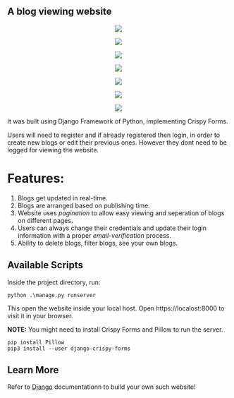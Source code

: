 ## A blog viewing website

<p align="center"><img src="https://user-images.githubusercontent.com/84025779/216826249-d4264615-2c77-4243-ab67-1f07d032f614.png"></p>

<p align="center"><img src="https://user-images.githubusercontent.com/84025779/216826994-4c61e071-ad14-4c2e-bbf6-2727afc4e52c.png"></p>

<p align="center"><img src="https://user-images.githubusercontent.com/84025779/216827032-c7927d2e-bddc-4a03-b1f1-9b3e76c2acf7.png"></p>

<p align="center"><img src="https://user-images.githubusercontent.com/84025779/216827105-92ed5b63-3514-42e4-8401-9076ea637a1d.png"></p>

<p align="center"><img src="https://user-images.githubusercontent.com/84025779/216827165-59a814f6-1254-4509-b59d-2ed3b8f05c26.png"></p>

<p align="center"><img src="https://user-images.githubusercontent.com/84025779/216827206-01443c55-6ff5-479a-94db-4b8622d395d6.png"></p>


<p align="center"><img src="https://user-images.githubusercontent.com/84025779/216827326-47721fdc-21d3-4ec9-9746-64a9e33af573.png"></p>

It was built using Django Framework of Python, implementing Crispy Forms.

Users will need to register and if already registered then login, in order to create new blogs or edit their previous ones. However they dont need to be logged for viewing the website.

# Features:

1) Blogs get updated in real-time.
2) Blogs are arranged based on publishing time.
3) Website uses *pagination* to allow easy viewing and seperation of blogs on different pages.
4) Users can always change their credentials and update their login information with a proper *email-verification* process.
5) Ability to delete blogs, filter blogs, see your own blogs.

## Available Scripts

Inside the project directory, run:

`python .\manage.py runserver`

This open the website inside your local host.
Open https://localost:8000 to visit it in your browser.

**NOTE:**
You might need to install Crispy Forms and Pillow to run the server.

```
pip install Pillow
pip3 install --user django-crispy-forms
```

## Learn More 

Refer to [Django](https://docs.djangoproject.com/en/4.1/) documentationn to build your own such website!

